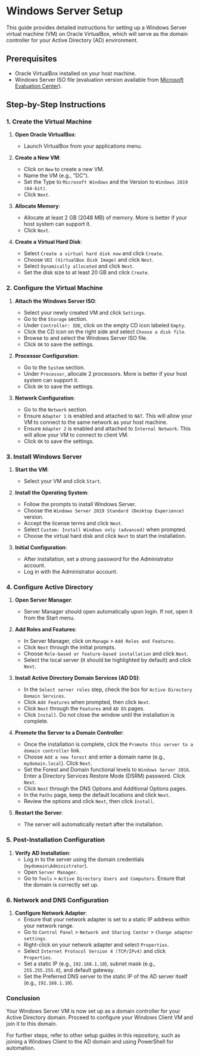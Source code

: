 # Windows Server Setup

This guide provides detailed instructions for setting up a Windows Server virtual machine (VM) on Oracle VirtualBox, which will serve as the domain controller for your Active Directory (AD) environment.

## Prerequisites

- Oracle VirtualBox installed on your host machine.
- Windows Server ISO file (evaluation version available from [Microsoft Evaluation Center](https://www.microsoft.com/en-us/evalcenter/evaluate-windows-server-2019)).

## Step-by-Step Instructions

### 1. Create the Virtual Machine

1. **Open Oracle VirtualBox**:
   - Launch VirtualBox from your applications menu.

2. **Create a New VM**:
   - Click on `New` to create a new VM.
   - Name the VM (e.g., "DC").
   - Set the Type to `Microsoft Windows` and the Version to `Windows 2019 (64-bit)`.
   - Click `Next`.

3. **Allocate Memory**:
   - Allocate at least 2 GB (2048 MB) of memory. More is better if your host system can support it.
   - Click `Next`.

4. **Create a Virtual Hard Disk**:
   - Select `Create a virtual hard disk now` and click `Create`.
   - Choose `VDI (VirtualBox Disk Image)` and click `Next`.
   - Select `Dynamically allocated` and click `Next`.
   - Set the disk size to at least 20 GB and click `Create`.

### 2. Configure the Virtual Machine

1. **Attach the Windows Server ISO**:
   - Select your newly created VM and click `Settings`.
   - Go to the `Storage` section.
   - Under `Controller: IDE`, click on the empty CD icon labeled `Empty`.
   - Click the CD icon on the right side and select `Choose a disk file`.
   - Browse to and select the Windows Server ISO file.
   - Click `OK` to save the settings.

2. **Processor Configuration**:
   - Go to the `System` section.
   - Under `Processor`, allocate 2 processors. More is better if your host system can support it.
   - Click `OK` to save the settings.
  
3. **Network Configuration**:
   - Go to the `Network` section.
   - Ensure `Adapter 1` is enabled and attached to `NAT`. This will allow your VM to connect to the same network as your host machine.
   - Ensure `Adapter 2` is enabled and attached to `Internal Network`. This will allow your VM to connect to client VM.
   - Click `OK` to save the settings.

### 3. Install Windows Server

1. **Start the VM**:
   - Select your VM and click `Start`.

2. **Install the Operating System**:
   - Follow the prompts to install Windows Server.
   - Choose the `Windows Server 2019 Standard (Desktop Experience)` version.
   - Accept the license terms and click `Next`.
   - Select `Custom: Install Windows only (advanced)` when prompted.
   - Choose the virtual hard disk and click `Next` to start the installation.

3. **Initial Configuration**:
   - After installation, set a strong password for the Administrator account.
   - Log in with the Administrator account.

### 4. Configure Active Directory

1. **Open Server Manager**:
   - Server Manager should open automatically upon login. If not, open it from the Start menu.

2. **Add Roles and Features**:
   - In Server Manager, click on `Manage` > `Add Roles and Features`.
   - Click `Next` through the initial prompts.
   - Choose `Role-based or feature-based installation` and click `Next`.
   - Select the local server (it should be highlighted by default) and click `Next`.

3. **Install Active Directory Domain Services (AD DS)**:
   - In the `Select server roles` step, check the box for `Active Directory Domain Services`.
   - Click `Add Features` when prompted, then click `Next`.
   - Click `Next` through the `Features` and `AD DS` pages.
   - Click `Install`. Do not close the window until the installation is complete.

4. **Promote the Server to a Domain Controller**:
   - Once the installation is complete, click the `Promote this server to a domain controller` link.
   - Choose `Add a new forest` and enter a domain name (e.g., `mydomain.local`). Click `Next`.
   - Set the Forest and Domain functional levels to `Windows Server 2016`. Enter a Directory Services Restore Mode (DSRM) password. Click `Next`.
   - Click `Next` through the DNS Options and Additional Options pages.
   - In the `Paths` page, keep the default locations and click `Next`.
   - Review the options and click `Next`, then click `Install`.

5. **Restart the Server**:
   - The server will automatically restart after the installation.

### 5. Post-Installation Configuration

1. **Verify AD Installation**:
   - Log in to the server using the domain credentials (`mydomain\Administrator`).
   - Open `Server Manager`.
   - Go to `Tools` > `Active Directory Users and Computers`. Ensure that the domain is correctly set up.

### 6. Network and DNS Configuration

1. **Configure Network Adapter**:
   - Ensure that your network adapter is set to a static IP address within your network range.
   - Go to `Control Panel` > `Network and Sharing Center` > `Change adapter settings`.
   - Right-click on your network adapter and select `Properties`.
   - Select `Internet Protocol Version 4 (TCP/IPv4)` and click `Properties`.
   - Set a static IP (e.g., `192.168.1.10`), subnet mask (e.g., `255.255.255.0`), and default gateway.
   - Set the Preferred DNS server to the static IP of the AD server itself (e.g., `192.168.1.10`).

### Conclusion

Your Windows Server VM is now set up as a domain controller for your Active Directory domain. Proceed to configure your Windows Client VM and join it to this domain.

For further steps, refer to other setup guides in this repository, such as joining a Windows Client to the AD domain and using PowerShell for automation.
